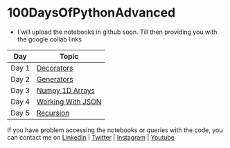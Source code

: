 # 100DaysOfPythonAdvanced

- I will upload the notebooks in github soon. Till then providing you with the google collab links


| Day | Topic |
| --- | ----- |
| Day 1 | [Decorators](https://colab.research.google.com/drive/1Bcemnn7S_tXSDDptFvAWKfH9VTre6tLh?usp=sharing)|
| Day 2 | [Generators](https://colab.research.google.com/drive/1wp1xxDOiCU0e7r78sPXHj0s25d1lnRKB?usp=sharing)|
| Day 3 | [Numpy 1D Arrays](https://colab.research.google.com/drive/15sSMjr9DhplB4d1mQwvmKlAOG0y9c74s?usp=sharing)|
| Day 4 | [Working With JSON](https://colab.research.google.com/drive/1IvBa9RQbz9oO5K7kSZJCf66cYTSv5p2K?usp=sharing)|
| Day 5 | [Recursion](https://colab.research.google.com/drive/1xaLM-Oq4SOiBMgvBcD9GwXSPskyaQxAI?usp=sharing)|




If you have problem accessing the notebooks or queries with the code, you can contact me on 
[LinkedIn](https://www.linkedin.com/in/lakshmi-sowjanya-garapati/) | [Twitter](https://twitter.com/hello_techie) | [Instagram](https://www.instagram.com/hello.techie/) | [Youtube](https://www.youtube.com/channel/UCaR4r8FwrUoYCqnY2ae9GIg)
